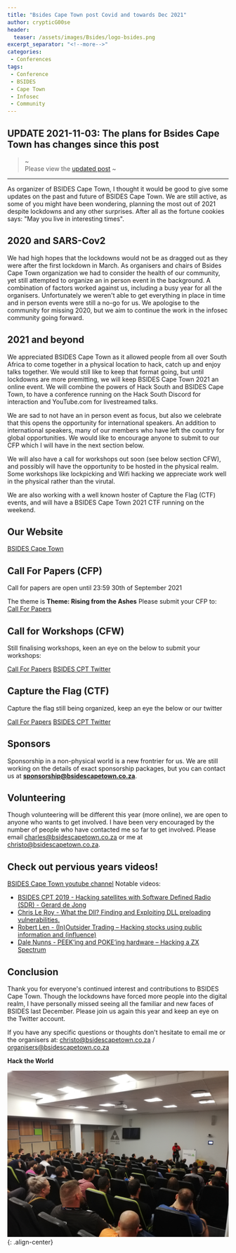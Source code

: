 ```yaml
---
title: "Bsides Cape Town post Covid and towards Dec 2021"
author: crypticG00se
header:
  teaser: /assets/images/Bsides/logo-bsides.png
excerpt_separator: "<!--more-->"
categories:
 - Conferences
tags:
 - Conference
 - BSIDES
 - Cape Town
 - Infosec
 - Community
---
```


## **UPDATE 2021-11-03: The plans for Bsides Cape Town has changes since this post**  

> ~  
> Please view the [updated post](https://hacksouth.africa/conference/Bsides-Cape-Town-postponement/)
> ~  
  
---  

As organizer of BSIDES Cape Town, I thought it would be good to give some updates on the past and future of BSIDES Cape Town.
We are still active, as some of you might have been wondering, planning the most out of 2021 despite lockdowns and any other surprises.
After all as the fortune cookies says: "May you live in interesting times".

## 2020 and SARS-Cov2

We had high hopes that the lockdowns would not be as dragged out as they were after the first lockdown in March. As organisers and
chairs of Bsides Cape Town organization we had to consider the health of our community, yet still attempted to organize an in person event in the background.
A combination of factors worked against us, including a busy year for all the organisers. Unfortunately we weren't able to get everything in place in time and in person events were still a no-go for us. 
We apologise to the community for missing 2020, but we aim to continue the work in the infosec community going forward. 

## 2021 and beyond
We appreciated BSIDES Cape Town as it allowed people from all over South Africa to come together in a physical location to hack, catch up and enjoy talks together.
We would still like to keep that format going, but until lockdowns are more premitting, we will keep BSIDES Cape Town 2021 an online event.
We will combine the powers of Hack South and BSIDES Cape Town, to have a conference running on the Hack South Discord for interaction
and YouTube.com for livestreamed talks.

We are sad to not have an in person event as focus, but also we celebrate that this opens the opportunity for international speakers.
An addition to international speakers,  many of our members who have left the country for global opportunities. We would like to encourage anyone to submit to our CFP which I will have in the next section below.

We will also have a call for workshops out soon (see below section CFW), and possibly will have the opportunity to be hosted in the physical realm.
Some workshops like lockpicking and Wifi hacking we appreciate work well in the physical rather than the virutal.

We are also working with a well known hoster of Capture the Flag (CTF) events, and will have a BSIDES Cape Town 2021 CTF running on the weekend.

## Our Website
[BSIDES Cape Town](https://bsidescapetown.co.za/)

## Call For Papers (CFP)
Call for papers are open until 23:59 30th of September 2021

The theme is **Theme: Rising from the Ashes**
Please submit your CFP to:
[Call For Papers](https://bsidescapetown.co.za/bsides-2021-conf/call-for-papers-2021/)

## Call for Workshops (CFW)
Still finalising workshops, keen an eye on the below to submit your workshops:

[Call For Papers](https://bsidescapetown.co.za/bsides-2021-conf/call-for-workshops-2021/)
[BSIDES CPT Twitter](https://twitter.com/BSidesCapeTown)
## Capture the Flag (CTF)
Capture the flag still being organized, keep an eye the below or our twitter

[Call For Papers](https://bsidescapetown.co.za/bsides-2021-conf/capture-the-flag-2021/)
[BSIDES CPT Twitter](https://twitter.com/BSidesCapeTown)

## Sponsors
Sponsorship in a non-physical world is a new frontrier for us. We are still working on the details of exact sponsorship packages, 
but you can contact us at **sponsorship@bsidescapetown.co.za**.

## Volunteering
Though volunteering will be different this year (more online), we are open to anyone who wants to get involved. I have been very encouraged by
the number of people who have contacted me so far to get involved. Please email charles@bsidescapetown.co.za or me at christo@bsidescapetown.co.za.

## Check out pervious years videos!
[BSIDES Cape Town youtube channel](https://www.youtube.com/channel/UCf3DodO2LfdbtHywUpI-nPA)
Notable videos:
* [BSIDES CPT 2019 - Hacking satellites with Software Defined Radio (SDR) - Gerard de Jong](https://www.youtube.com/watch?v=gMwciWchH3Q)
* [Chris Le Roy - What the Dll? Finding and Exploiting DLL preloading vulnerabilities.](https://www.youtube.com/watch?v=xvluwoPM8v8)
* [Robert Len - (In)Outsider Trading – Hacking stocks using public information and (influence)](https://www.youtube.com/watch?v=sfHeguTEkuE)
* [Dale Nunns - PEEK’ing and POKE’ing hardware – Hacking a ZX Spectrum](https://www.youtube.com/watch?v=uWXWc9FYGd0)
## Conclusion

Thank you for everyone's continued interest and contributions to BSIDES Cape Town. Though the lockdowns have forced more people into the 
digital realm, I have personally missed seeing all the familiar and new faces of BSIDES last December. Please join us again this year and keep an eye on the Twitter account.

If you have any specific questions or thoughts don't hesitate to email me or the organisers at:
christo@bsidescapetown.co.za / organisers@bsidescapetown.co.za

**Hack the World**

![](/assets/images/Bsides/IMG_20191207_174602.jpg){: .align-center}


